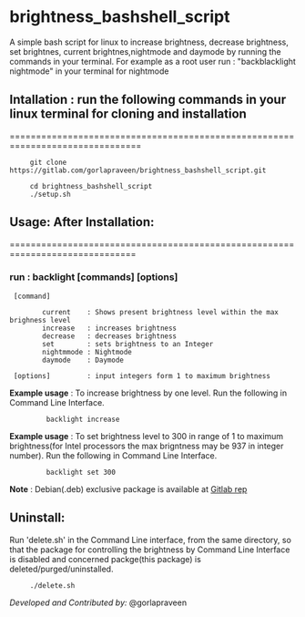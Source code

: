 # brightness_bashshell_script
A simple bash script for linux to increase brightness, decrease brightness, set brightnes, current brightnes,nightmode and daymode by running the commands in your terminal.
For example as a root user run : "backblacklight nightmode" in your terminal for nightmode


## Intallation : run the following commands in your linux terminal for cloning and installation
===============================================================================

         git clone https://gitlab.com/gorlapraveen/brightness_bashshell_script.git

         cd brightness_bashshell_script
         ./setup.sh



## Usage: After Installation:

==============================================================================

### run                : backlight [commands] [options] 

     [command]

            current    : Shows present brightness level within the max brighness level
            increase   : increases brightness
            decrease   : decreases brightness 
            set        : sets brightness to an Integer
            nightmmode : Nightmode
            daymode    : Daymode

     [options]         : input integers form 1 to maximum brightness

 **Example usage** :  To increase brightness by one level. Run the following in Command Line Interface.

             backlight increase

**Example usage** : To set brightness level to 300 in range of 1 to maximum brightness(for Intel processors the max brigntness may be 937 in integer number). Run the following in Command Line Interface.

             backlight set 300 
**Note** : Debian(.deb) exclusive package is available at [Gitlab rep](https://gitlab.com/gorlapraveen/blacklight-deb-packages)


## Uninstall:

Run 'delete.sh' in the Command Line interface, from the same directory, so that the package for controlling the brightness by Command Line Interface is disabled and concerned packge(this package) is deleted/purged/uninstalled. 
         
         ./delete.sh


_*Developed and Contributed by:*_ @gorlapraveen




